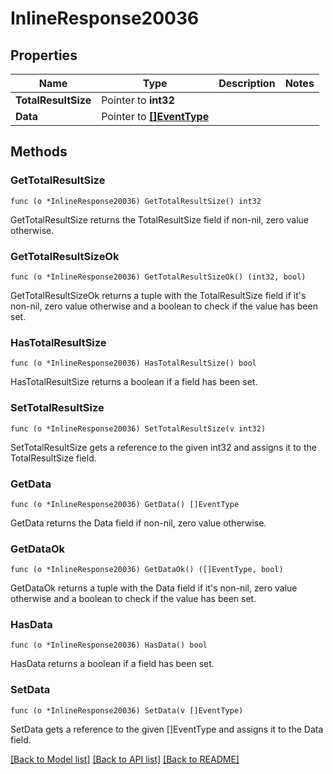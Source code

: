# InlineResponse20036

## Properties

Name | Type | Description | Notes
------------ | ------------- | ------------- | -------------
**TotalResultSize** | Pointer to **int32** |  | 
**Data** | Pointer to [**[]EventType**](EventType.md) |  | 

## Methods

### GetTotalResultSize

`func (o *InlineResponse20036) GetTotalResultSize() int32`

GetTotalResultSize returns the TotalResultSize field if non-nil, zero value otherwise.

### GetTotalResultSizeOk

`func (o *InlineResponse20036) GetTotalResultSizeOk() (int32, bool)`

GetTotalResultSizeOk returns a tuple with the TotalResultSize field if it's non-nil, zero value otherwise
and a boolean to check if the value has been set.

### HasTotalResultSize

`func (o *InlineResponse20036) HasTotalResultSize() bool`

HasTotalResultSize returns a boolean if a field has been set.

### SetTotalResultSize

`func (o *InlineResponse20036) SetTotalResultSize(v int32)`

SetTotalResultSize gets a reference to the given int32 and assigns it to the TotalResultSize field.

### GetData

`func (o *InlineResponse20036) GetData() []EventType`

GetData returns the Data field if non-nil, zero value otherwise.

### GetDataOk

`func (o *InlineResponse20036) GetDataOk() ([]EventType, bool)`

GetDataOk returns a tuple with the Data field if it's non-nil, zero value otherwise
and a boolean to check if the value has been set.

### HasData

`func (o *InlineResponse20036) HasData() bool`

HasData returns a boolean if a field has been set.

### SetData

`func (o *InlineResponse20036) SetData(v []EventType)`

SetData gets a reference to the given []EventType and assigns it to the Data field.


[[Back to Model list]](../README.md#documentation-for-models) [[Back to API list]](../README.md#documentation-for-api-endpoints) [[Back to README]](../README.md)


